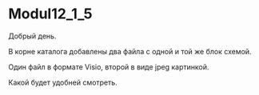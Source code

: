 # Modul12_1_5
Добрый день.

В корне каталога добавлены два файла с одной и той же блок схемой. 

Один файл в формате Visio, второй в виде jpeg картинкой. 

Какой будет удобней смотреть.
